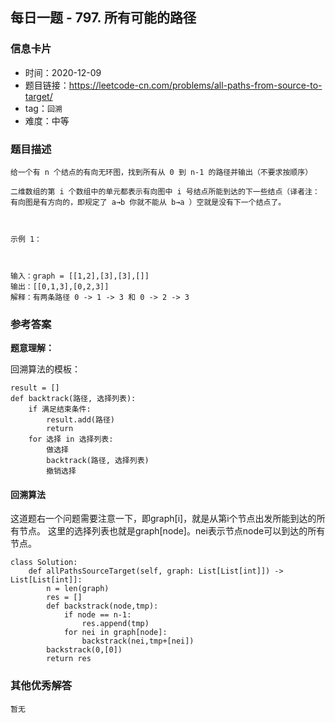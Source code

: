 ## 每日一题 - 797. 所有可能的路径

### 信息卡片

- 时间：2020-12-09
- 题目链接：https://leetcode-cn.com/problems/all-paths-from-source-to-target/
- tag：`回溯`
- 难度：中等

### 题目描述

```
给一个有 n 个结点的有向无环图，找到所有从 0 到 n-1 的路径并输出（不要求按顺序）

二维数组的第 i 个数组中的单元都表示有向图中 i 号结点所能到达的下一些结点（译者注：有向图是有方向的，即规定了 a→b 你就不能从 b→a ）空就是没有下一个结点了。

 

示例 1：



输入：graph = [[1,2],[3],[3],[]]
输出：[[0,1,3],[0,2,3]]
解释：有两条路径 0 -> 1 -> 3 和 0 -> 2 -> 3

```

### 参考答案

**题意理解：**

回溯算法的模板：

```
result = []
def backtrack(路径, 选择列表):
    if 满足结束条件:
        result.add(路径)
        return
    for 选择 in 选择列表:
        做选择
        backtrack(路径, 选择列表)
        撤销选择
```


#### 回溯算法

这道题右一个问题需要注意一下，即graph[i]，就是从第i个节点出发所能到达的所有节点。
这里的选择列表也就是graph[node]。nei表示节点node可以到达的所有节点。

```
class Solution:
    def allPathsSourceTarget(self, graph: List[List[int]]) -> List[List[int]]:
        n = len(graph)
        res = []
        def backstrack(node,tmp):
            if node == n-1:
                res.append(tmp)
            for nei in graph[node]:
                backstrack(nei,tmp+[nei])
        backstrack(0,[0])
        return res
```

### 其他优秀解答

```
暂无
```



